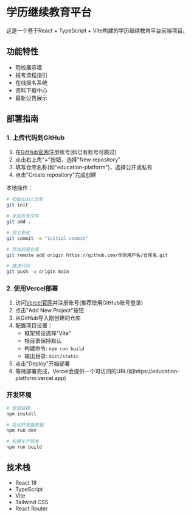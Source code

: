 # 学历继续教育平台

这是一个基于React + TypeScript + Vite构建的学历继续教育平台前端项目。

## 功能特性

- 院校展示墙
- 报考流程指引
- 在线报名系统
- 资料下载中心
- 最新公告展示

## 部署指南

### 1. 上传代码到GitHub

1. 在[GitHub官网](https://github.com)注册账号(如已有账号可跳过)
2. 点击右上角"+"按钮，选择"New repository"
3. 填写仓库名称(如"education-platform")，选择公开或私有
4. 点击"Create repository"完成创建

本地操作：
```bash
# 初始化Git仓库
git init

# 添加所有文件
git add .

# 提交更改
git commit -m "initial commit"

# 添加远程仓库
git remote add origin https://github.com/你的用户名/仓库名.git

# 推送代码
git push -u origin main
```

### 2. 使用Vercel部署

1. 访问[Vercel官网](https://vercel.com)并注册账号(推荐使用GitHub账号登录)
2. 点击"Add New Project"按钮
3. 从GitHub导入刚创建的仓库
4. 配置项目设置：
   - 框架预设选择"Vite"
   - 根目录保持默认
   - 构建命令: `npm run build`
   - 输出目录: `dist/static`
5. 点击"Deploy"开始部署
6. 等待部署完成，Vercel会提供一个可访问的URL(如https://education-platform.vercel.app)

### 开发环境

```bash
# 安装依赖
npm install

# 启动开发服务器
npm run dev

# 构建生产版本
npm run build
```

## 技术栈

- React 18
- TypeScript
- Vite
- Tailwind CSS
- React Router